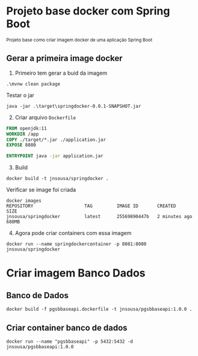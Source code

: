 # Projeto base docker com Spring Boot
<small>Projeto base como criar imagem docker de uma aplicação Spring Boot</small>

## Gerar a primeira image docker

1. Primeiro tem gerar a buid da imagem
```shell
.\mvnw clean package
```
Testar o jar
```shell
java -jar .\target\springdocker-0.0.1-SNAPSHOT.jar 
```

2. Criar arquivo `Dockerfile`
```dockerfile
FROM openjdk:11
WORKDIR /app
COPY ./target/*.jar ./application.jar
EXPOSE 8080

ENTRYPOINT java -jar application.jar
```

3. Build
```shell
docker build -t jnsousa/springdocker .
```
Verificar se image foi criada
```shell
docker images
REPOSITORY                   TAG         IMAGE ID       CREATED         SIZE
jnsousa/springdocker         latest      25569890447b   2 minutes ago   680MB
```

4. Agora pode criar containers com essa imagem
```shell
docker run --name springdockercontainer -p 8081:8080 jnsousa/springdocker
```

# Criar imagem Banco Dados

## Banco de Dados
```
docker build -f pgsbbaseapi.dockerfile -t jnsousa/pgsbbaseapi:1.0.0 .
```

## Criar container banco de dados
```
docker run --name "pgsbbaseapi" -p 5432:5432 -d jnsousa/pgsbbaseapi:1.0.0
```
